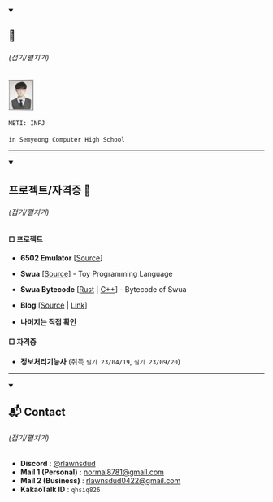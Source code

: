 <!-- 
<div align="center">
  <img src="IMG_6304.png" width="50%" alt="pedalboard"/>
</div>
-->

<details open>
  <summary><h2>👋</h2> <h6>(접기/펼치기)</h6></summary>
  <a href="https://github.com/yulmwu"><img src="pic.jpg" width="10%" alt="image"/></a>

```
MBTI: INFJ

in Semyeong Computer High School
```

---

</details>

<details open>
  <summary><h2>프로젝트/자격증 📘</h2> <h6>(접기/펼치기)</h6></summary>
  <h4>□  프로젝트</h4>

  * **6502 Emulator** [[Source](https://github.com/yulmwu/6502)]
  * **Swua** [[Source](https://github.com/yulmwu/swua)] - Toy Programming Language
  * **Swua Bytecode** [[Rust](https://github.com/yulmwu/ussua) | [C++](https://github.com/yulmwu/uswua-cpp)] - Bytecode of Swua
  * **Blog** [[Source](https://github.com/eocndp/eocndp.github.io) | [Link](eocndp.github.io)]

  * **나머지는 직접 확인**

  <h4>□  자격증</h4>

  * **정보처리기능사** (취득 `필기 23/04/19`, `실기 23/09/20`)

---

</details>

<details open>
  <summary><h2>📬 Contact</h2> <h6>(접기/펼치기)</h6></summary>

  * **Discord** : [@rlawnsdud](https://discord.com/users/615383266412724246)
  * **Mail 1 (Personal)** : [normal8781@gmail.com](mailto:normal8781@gmail.com)
  * **Mail 2 (Business)** : [rlawnsdud0422@gmail.com](mailto:rlawnsdud0422@gmail.com)
  * **KakaoTalk ID** : `qhsiq826`
</details>
